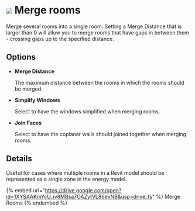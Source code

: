 # ![](../.gitbook/assets/merge-rooms.svg) Merge rooms

Merge several rooms into a single room. Setting a Merge Distance that is larger than 0 will allow you to merge rooms that have gaps in between them - crossing gaps up to the specified distance.

## Options

* **Merge Distance**

  The maximum distance between the rooms in which the rooms should be merged.

* **Simplify Windows**

  Select to have the windows simplified when merging rooms.

* **Join Faces**

  Select to have the coplanar walls should joined together when merging rooms.

## Details

Useful for cases where multiple rooms in a Revit model should be represented as a single zone in the energy model.

{% embed url="https://drive.google.com/open?id=1XYSAAKmYcU_iv8MBsa7OAZytVL86evNB&usp=drive_fs" %}
Merge Rooms
{% endembed %}